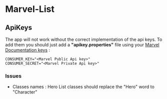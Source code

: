 # Marvel-List

## ApiKeys
The app will not work without the correct implementation of the api keys. To add them you should just add a **"apikey.properties"** file using your [Marvel Documentation keys](https://developer.marvel.com/account) :

```
CONSUMER_KEY="<Marvel Public Api key>"
CONSUMER_SECRET="<Marvel Private Api key>"
```

### Issues

- Classes names : Hero List classes should replace the "Hero" word to "Character"
